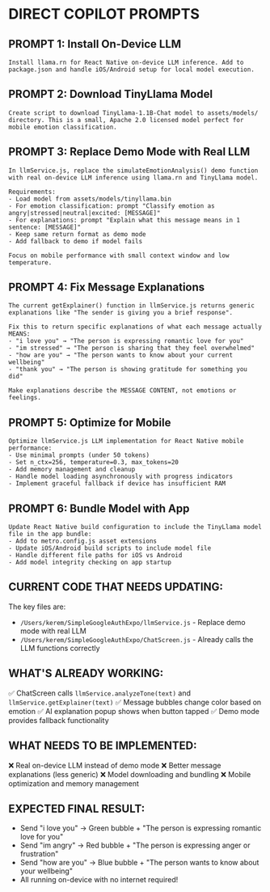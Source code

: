 # DIRECT COPILOT PROMPTS

## PROMPT 1: Install On-Device LLM
```
Install llama.rn for React Native on-device LLM inference. Add to package.json and handle iOS/Android setup for local model execution.
```

## PROMPT 2: Download TinyLlama Model
```
Create script to download TinyLlama-1.1B-Chat model to assets/models/ directory. This is a small, Apache 2.0 licensed model perfect for mobile emotion classification.
```

## PROMPT 3: Replace Demo Mode with Real LLM
```
In llmService.js, replace the simulateEmotionAnalysis() demo function with real on-device LLM inference using llama.rn and TinyLlama model.

Requirements:
- Load model from assets/models/tinyllama.bin
- For emotion classification: prompt "Classify emotion as angry|stressed|neutral|excited: [MESSAGE]"
- For explanations: prompt "Explain what this message means in 1 sentence: [MESSAGE]"
- Keep same return format as demo mode
- Add fallback to demo if model fails

Focus on mobile performance with small context window and low temperature.
```

## PROMPT 4: Fix Message Explanations
```
The current getExplainer() function in llmService.js returns generic explanations like "The sender is giving you a brief response".

Fix this to return specific explanations of what each message actually MEANS:
- "i love you" → "The person is expressing romantic love for you"
- "im stressed" → "The person is sharing that they feel overwhelmed"
- "how are you" → "The person wants to know about your current wellbeing"
- "thank you" → "The person is showing gratitude for something you did"

Make explanations describe the MESSAGE CONTENT, not emotions or feelings.
```

## PROMPT 5: Optimize for Mobile
```
Optimize llmService.js LLM implementation for React Native mobile performance:
- Use minimal prompts (under 50 tokens)
- Set n_ctx=256, temperature=0.3, max_tokens=20
- Add memory management and cleanup
- Handle model loading asynchronously with progress indicators
- Implement graceful fallback if device has insufficient RAM
```

## PROMPT 6: Bundle Model with App
```
Update React Native build configuration to include the TinyLlama model file in the app bundle:
- Add to metro.config.js asset extensions
- Update iOS/Android build scripts to include model file
- Handle different file paths for iOS vs Android
- Add model integrity checking on app startup
```

## CURRENT CODE THAT NEEDS UPDATING:

The key files are:
- `/Users/kerem/SimpleGoogleAuthExpo/llmService.js` - Replace demo mode with real LLM
- `/Users/kerem/SimpleGoogleAuthExpo/ChatScreen.js` - Already calls the LLM functions correctly

## WHAT'S ALREADY WORKING:
✅ ChatScreen calls `llmService.analyzeTone(text)` and `llmService.getExplainer(text)`
✅ Message bubbles change color based on emotion
✅ AI explanation popup shows when button tapped
✅ Demo mode provides fallback functionality

## WHAT NEEDS TO BE IMPLEMENTED:
❌ Real on-device LLM instead of demo mode
❌ Better message explanations (less generic)
❌ Model downloading and bundling
❌ Mobile optimization and memory management

## EXPECTED FINAL RESULT:
- Send "i love you" → Green bubble + "The person is expressing romantic love for you"
- Send "im angry" → Red bubble + "The person is expressing anger or frustration"
- Send "how are you" → Blue bubble + "The person wants to know about your wellbeing"
- All running on-device with no internet required!
